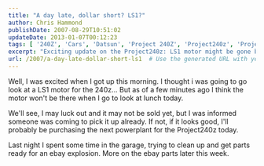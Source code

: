 ```yaml
---
title: "A day late, dollar short? LS1?"
author: Chris Hammond
publishDate: 2007-08-29T10:51:02
updateDate: 2013-01-07T00:12:23
tags: [ '240Z', 'Cars', 'Datsun', 'Project 240Z', 'Project240z', 'Project240Zcom' ]
excerpt: "Exciting update on the Project240z: LS1 motor might be gone by lunch! Stay tuned for the latest on this potential powerplant purchase and upcoming eBay parts."
url: /2007/a-day-late-dollar-short-ls1  # Use the generated URL with year
---
```

<p>Well, I was excited when I got up this morning. I thought i was going to go look at a LS1 motor for the 240z... But as of a few minutes ago I think the motor won't be there when I go to look at lunch today.</p> <p>We'll see, I may luck out and it may not be sold yet, but I was informed someone was coming to pick it up already. If not, if it looks good, I'll probably be purchasing the next powerplant for the Project240z today.</p> <p>Last night I spent some time in the garage, trying to clean up and get parts ready for an ebay explosion. More on the ebay parts later this week.</p>


